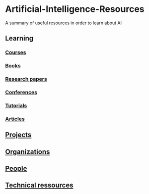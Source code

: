 # Artificial-Intelligence-Resources
A summary of useful resources in order to learn about AI

## Learning

### [Courses](courses.md)

### [Books](books.md)

### [Research papers](research-papers.md)

### [Conferences](conferences.md)

### [Tutorials](tutorials.md)

### [Articles](articles.md)

## [Projects](projects.md)

## [Organizations](organizations.md)

## [People](people.md)

## [Technical ressources](technical-resources.md)


